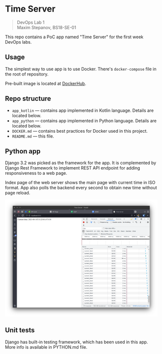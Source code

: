 # Time Server
> DevOps Lab 1
> <br>
> Maxim Stepanov, BS18-SE-01

This repo contains a PoC app named "Time Server" for the first week DevOps labs.

## Usage
The simplest way to use app is to use Docker. There's `docker-compose` file in the root of repository.

Pre-built image is located at [DockerHub](https://hub.docker.com/repository/docker/iammaxim/devops).

## Repo structure
 - `app_kotlin` — contains app implemented in Kotlin language. Details are located below.
 - `app_python` — contains app implemented in Python language. Details are located below.
 - `DOCKER.md` — contains best practices for Docker used in this project.
 - `README.md` — this file.

## Python app
Django 3.2 was picked as the framework for the app. It is complemented by Django Rest Framework to implement REST API endpoint for adding responsiveness to a web page.

Index page of the web server shows the main page with current time in ISO format. App also polls the backend every second to obtain new time without page reload.

![Screenshot of the app](images/Screenshot_20210818_182502.png)

## Unit tests

Django has built-in testing framework, which has been used in this app. More info is available in PYTHON.md file.
